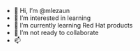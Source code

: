 - 👋 Hi, I’m @mlezaun
- 👀 I’m interested in learning 
- 🌱 I’m currently learning Red Hat products
- 💞️ I’m not ready to collaborate
- 📫 

<!---
mlezaun/mlezaun is a ✨ special ✨ repository because its `README.md` (this file) appears on your GitHub profile.
You can click the Preview link to take a look at your changes.
--->
